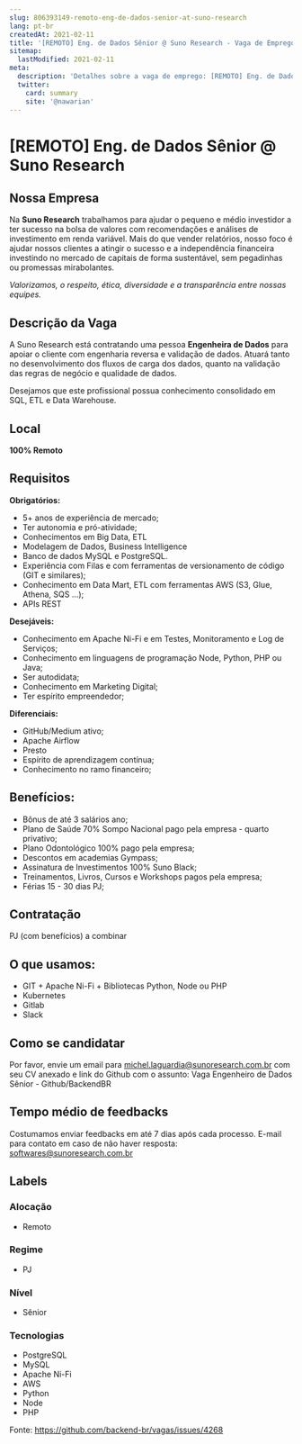 ```yaml
---
slug: 806393149-remoto-eng-de-dados-senior-at-suno-research
lang: pt-br
createdAt: 2021-02-11
title: '[REMOTO] Eng. de Dados Sênior @ Suno Research - Vaga de Emprego'
sitemap:
  lastModified: 2021-02-11
meta:
  description: 'Detalhes sobre a vaga de emprego: [REMOTO] Eng. de Dados Sênior @ Suno Research'
  twitter:
    card: summary
    site: '@nawarian'
---
```


# [REMOTO] Eng. de Dados Sênior @ Suno Research


## Nossa Empresa

Na **Suno Research** trabalhamos para ajudar o pequeno e médio investidor a ter sucesso na bolsa de valores com recomendações e análises de investimento em renda variável. Mais do que vender relatórios, nosso foco é ajudar nossos clientes a atingir o sucesso e a independência financeira investindo no mercado de capitais de forma sustentável, sem pegadinhas ou promessas mirabolantes.

*Valorizamos, o respeito, ética, diversidade e a transparência entre nossas equipes.*

## Descrição da Vaga

A Suno Research está contratando uma pessoa **Engenheira de Dados** para apoiar o cliente com engenharia reversa e validação de dados. Atuará tanto no desenvolvimento dos fluxos de carga dos dados, quanto na validação das regras de negócio e qualidade de dados.

Desejamos que este profissional possua conhecimento consolidado em SQL, ETL e Data Warehouse.

## Local

**100% Remoto**

## Requisitos

**Obrigatórios:**

- 5+ anos de experiência de mercado;
- Ter autonomia e pró-atividade;
- Conhecimentos em Big Data, ETL
- Modelagem de Dados, Business Intelligence
- Banco de dados MySQL e PostgreSQL.
- Experiência com Filas e com ferramentas de versionamento de código (GIT e similares);
- Conhecimento em Data Mart, ETL com ferramentas AWS (S3, Glue, Athena, SQS ...);
- APIs REST

**Desejáveis:**

- Conhecimento em Apache Ni-Fi e em Testes, Monitoramento e Log de Serviços;
- Conhecimento em linguagens de programação Node, Python, PHP ou Java;
- Ser autodidata;
- Conhecimento em Marketing Digital;
- Ter espírito empreendedor;

**Diferenciais:**

- GitHub/Medium ativo;
- Apache Airflow
- Presto
 - Espírito de aprendizagem contínua;
- Conhecimento no ramo financeiro;

## Benefícios:
- Bônus de até 3 salários ano;
- Plano de Saúde 70% Sompo Nacional pago pela empresa - quarto privativo;
- Plano Odontológico 100% pago pela empresa;
- Descontos em academias Gympass;
- Assinatura de Investimentos 100% Suno Black;
- Treinamentos, Livros, Cursos e Workshops pagos pela empresa;
- Férias 15 - 30 dias PJ;

## Contratação
PJ (com benefícios) a combinar

## O que usamos:
- GIT + Apache Ni-Fi + Bibliotecas Python, Node ou PHP
- Kubernetes
- Gitlab
- Slack

## Como se candidatar
Por favor, envie um email para michel.laguardia@sunoresearch.com.br com seu CV anexado e link do Github com o assunto: Vaga Engenheiro de Dados Sênior - Github/BackendBR

## Tempo médio de feedbacks
Costumamos enviar feedbacks em até 7 dias após cada processo.
E-mail para contato em caso de não haver resposta: softwares@sunoresearch.com.br

## Labels
### Alocação
- Remoto
### Regime
- PJ
### Nível
- Sênior
### Tecnologias
- PostgreSQL
- MySQL
- Apache Ni-Fi
- AWS
- Python
- Node
- PHP


Fonte: https://github.com/backend-br/vagas/issues/4268
